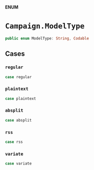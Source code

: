 **ENUM**

# `Campaign.ModelType`

```swift
public enum ModelType: String, Codable
```

## Cases
### `regular`

```swift
case regular
```

### `plaintext`

```swift
case plaintext
```

### `absplit`

```swift
case absplit
```

### `rss`

```swift
case rss
```

### `variate`

```swift
case variate
```
